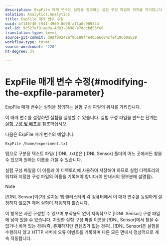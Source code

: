 ```yaml
---
description: ExpFile 매개 변수는 실험을 정의하는 실험 구성 파일의 위치를 가리킵니다.
solution: Analytics,Analytics
title: ExpFile 매개 변수 수정
uuid: bf146f46-f541-4969-8d90-af1a0c969344
exl-id: 9c527ef9-aeda-4d83-8b98-a7dccbd55fe8
translation-type: tm+mt
source-git-commit: d9df90242ef96188f4e4b5e6d04cfef196b0a628
workflow-type: tm+mt
source-wordcount: '220'
ht-degree: 3%

---
```


# ExpFile 매개 변수 수정{#modifying-the-expfile-parameter}

ExpFile 매개 변수는 실험을 정의하는 실험 구성 파일의 위치를 가리킵니다.

이 매개 변수를 설정하면 실험을 실행할 수 있습니다. 실험 구성 파일을 만드는 단계는 [실험 구성 및 배포](../../../home/c-undst-ctrld-exp/t-crt-ctrld-exp/c-cnfg-dply-exp.md#concept-50f1de0242904698937bb72b3ea1b429)를 참조하십시오.

다음은 ExpFile 매개 변수의 예입니다.

```
ExpFile /home/experiment.txt
```

탭으로 구분된 텍스트 파일( [!DNL .txt])은 [!DNL Sensor] 폴더의 어느 곳에서든 찾을 수 있으며 원하는 이름을 가질 수 있습니다.

실험 구성 파일을 이 이름과 이 디렉토리에 사용하여 저장해야 하므로 실험 디렉토리의 위치와 지정한 구성 파일의 이름을 기록해야 합니다(이 안내서의 뒷부분에 설명됨).

>[!NOTE]
>
>[!DNL Sensor]이(가) 설치된 웹 클러스터의 각 컴퓨터에서 이 매개 변수를 동일하게 설정하지 않으면 제어 실험이 작동하지 않습니다.

이 항목은 사전 구성할 수 있으며 부작용도 없이 지속적으로 [!DNL Sensor] 구성 파일에 남아 있을 수 있습니다. 지정한 실험 구성 파일 이름을 [!DNL Sensor]에서 찾을 수 없거나 비어 있는 경우(즉, 존재하지만 컨텐츠가 없는 경우), [!DNL Sensor]은 실험을 수행하지 않고 HTTP 서버에 오류 이벤트를 기록하며 다른 모든 면에서 정상적으로 계속 작동합니다.

